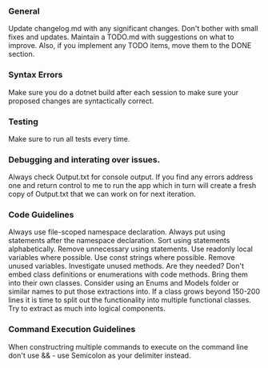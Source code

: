 ### General

Update changelog.md with any significant changes. Don't bother with small fixes and updates.
Maintain a TODO.md with suggestions on what to improve. Also, if you implement any TODO items, move them to the DONE section.

### Syntax Errors

Make sure you do a dotnet build after each session to make sure your proposed changes are syntactically correct.

### Testing

Make sure to run all tests every time.

### Debugging and interating over issues.

Always check Output.txt for console output.
If you find any errors address one and return control to me to run the app which in turn will create a fresh copy of Output.txt that we can work on for next iteration.

### Code Guidelines

Always use file-scoped namespace declaration.
Always put using statements after the namespace declaration.
Sort using statements alphabetically.
Remove unnecessary using statements.
Use readonly local variables where possible.
Use const strings where possible.
Remove unused variables.
Investigate unused methods. Are they needed?
Don't embed class definitions or enumerations with code methods. Bring them into their own classes. Consider using an Enums and Models folder or similar names to put those extractions into.
If a class grows beyond 150-200 lines it is time to split out the functionality into multiple functional classes. Try to extract as much into logical components.

### Command Execution Guidelines

When constructring multiple commands to execute on the command line don't use && - use Semicolon as your delimiter instead.